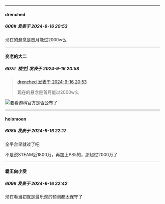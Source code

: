 ﻿
*****

####  drenched  
##### 606#       发表于 2024-9-16 20:53

现在的悬念是首月能过2000w么


*****

####  变老的大二  
##### 607#         楼主| 发表于 2024-9-16 20:58

<blockquote><a href="httphttps://bbs.saraba1st.com/2b/forum.php?mod=redirect&amp;goto=findpost&amp;pid=66222329&amp;ptid=2195529" target="_blank">drenched 发表于 2024-9-16 20:53</a>

现在的悬念是首月能过2000w么</blockquote>
<img src="https://static.saraba1st.com/image/smiley/face2017/068.png" referrerpolicy="no-referrer">要看游科官方是否公布了


*****

####  holomoon  
##### 608#       发表于 2024-9-16 22:17

全平台早就过了吧

不是说STEAM近1800万，再加上PS5的，那超过2000万了


*****

####  霸王向小受  
##### 609#       发表于 2024-9-16 22:42

现在看当初就是最乐观的预测都太保守了

